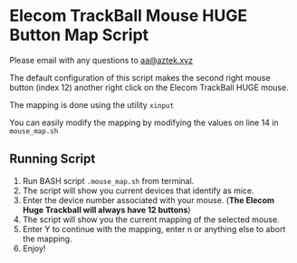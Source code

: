 # Elecom TrackBall Mouse HUGE Button Map Script
Please email with any questions to aa@aztek.xyz

The default configuration of this script makes the second right mouse button (index 12) another right click on the Elecom TrackBall HUGE mouse.

The mapping is done using the utility `xinput`

You can easily modify the mapping by modifying the values on line 14 in `mouse_map.sh`

## Running Script
1. Run BASH script `.mouse_map.sh` from terminal.
2. The script will show you current devices that identify as mice.
3. Enter the device number associated with your mouse. (**The Elecom Huge Trackball will always have 12 buttons**)
4. The script will show you the current mapping of the selected mouse.
5. Enter Y to continue with the mapping, enter n or anything else to abort the mapping.
6. Enjoy!
